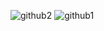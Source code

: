![github2](https://github.com/dimiporf/Mango/assets/74142959/ddc6b08c-cd09-4659-9ce6-3997eab3bc42)
![github1](https://github.com/dimiporf/Mango/assets/74142959/feae835d-1240-4c48-a269-deb88e36b1a3)
